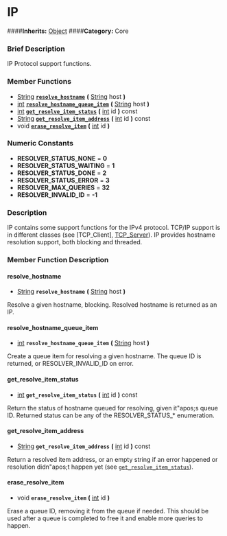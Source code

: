 #  IP  
####**Inherits:** [Object](class_object)
####**Category:** Core

###  Brief Description  
IP Protocol support functions.

###  Member Functions 
  * [String](class_string)  **[`resolve_hostname`](#resolve_hostname)**  **(** [String](class_string) host  **)**
  * [int](class_int)  **[`resolve_hostname_queue_item`](#resolve_hostname_queue_item)**  **(** [String](class_string) host  **)**
  * [int](class_int)  **[`get_resolve_item_status`](#get_resolve_item_status)**  **(** [int](class_int) id  **)** const
  * [String](class_string)  **[`get_resolve_item_address`](#get_resolve_item_address)**  **(** [int](class_int) id  **)** const
  * void  **[`erase_resolve_item`](#erase_resolve_item)**  **(** [int](class_int) id  **)**

###  Numeric Constants  
  * **RESOLVER_STATUS_NONE** = **0**
  * **RESOLVER_STATUS_WAITING** = **1**
  * **RESOLVER_STATUS_DONE** = **2**
  * **RESOLVER_STATUS_ERROR** = **3**
  * **RESOLVER_MAX_QUERIES** = **32**
  * **RESOLVER_INVALID_ID** = **-1**

###  Description  
IP contains some support functions for the IPv4 protocol. TCP/IP support is in different classes (see [TCP_Client], [TCP_Server](class_tcp_server)). IP provides hostname resolution support, both blocking and threaded.

###  Member Function Description  

#### <a name="resolve_hostname">resolve_hostname</a>
  * [String](class_string)  **`resolve_hostname`**  **(** [String](class_string) host  **)**

Resolve a given hostname, blocking. Resolved hostname is returned as an IP.

#### <a name="resolve_hostname_queue_item">resolve_hostname_queue_item</a>
  * [int](class_int)  **`resolve_hostname_queue_item`**  **(** [String](class_string) host  **)**

Create a queue item for resolving a given hostname. The queue ID is returned, or RESOLVER_INVALID_ID on error.

#### <a name="get_resolve_item_status">get_resolve_item_status</a>
  * [int](class_int)  **`get_resolve_item_status`**  **(** [int](class_int) id  **)** const

Return the status of hostname queued for resolving, given it"apos;s queue ID. Returned status can be any of the RESOLVER_STATUS_* enumeration.

#### <a name="get_resolve_item_address">get_resolve_item_address</a>
  * [String](class_string)  **`get_resolve_item_address`**  **(** [int](class_int) id  **)** const

Return a resolved item address, or an empty string if an error happened or resolution didn"apos;t happen yet (see [`get_resolve_item_status`](#get_resolve_item_status)).

#### <a name="erase_resolve_item">erase_resolve_item</a>
  * void  **`erase_resolve_item`**  **(** [int](class_int) id  **)**

Erase a queue ID, removing it from the queue if needed. This should be used after a queue is completed to free it and enable more queries to happen.
